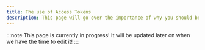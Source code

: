 ```yaml
---
title: The use of Access Tokens
description: This page will go over the importance of why you should be using Access Tokens as a authentication method for when you are doing git-related operations.
---
```


:::note
This page is currently in progress! It will be updated later on when we have the time to edit it!
:::